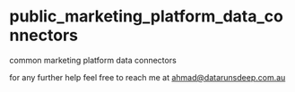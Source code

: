 # public_marketing_platform_data_connectors
common marketing platform data connectors

for any further help feel free to reach me at ahmad@datarunsdeep.com.au
